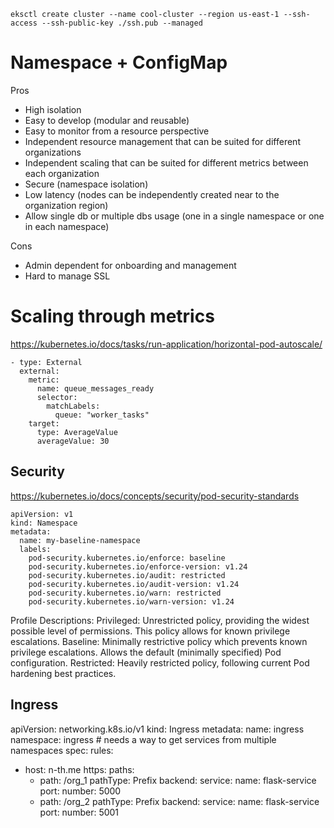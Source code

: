 ```
eksctl create cluster --name cool-cluster --region us-east-1 --ssh-access --ssh-public-key ./ssh.pub --managed 
```

# Namespace + ConfigMap

Pros

- High isolation
- Easy to develop (modular and reusable)
- Easy to monitor from a resource perspective
- Independent resource management that can be suited for different organizations
- Independent scaling that can be suited for different metrics between each organization
- Secure (namespace isolation)
- Low latency (nodes can be independently created near to the organization region)
- Allow single db or multiple dbs usage (one in a single namespace or one in each namespace)

Cons

- Admin dependent for onboarding and management
- Hard to manage SSL

# Scaling through metrics

https://kubernetes.io/docs/tasks/run-application/horizontal-pod-autoscale/

```
- type: External
  external:
    metric:
      name: queue_messages_ready
      selector:
        matchLabels:
          queue: "worker_tasks"
    target:
      type: AverageValue
      averageValue: 30
```

## Security

https://kubernetes.io/docs/concepts/security/pod-security-standards

```
apiVersion: v1
kind: Namespace
metadata:
  name: my-baseline-namespace
  labels:
    pod-security.kubernetes.io/enforce: baseline
    pod-security.kubernetes.io/enforce-version: v1.24
    pod-security.kubernetes.io/audit: restricted
    pod-security.kubernetes.io/audit-version: v1.24
    pod-security.kubernetes.io/warn: restricted
    pod-security.kubernetes.io/warn-version: v1.24
```


Profile	Descriptions:
Privileged:	Unrestricted policy, providing the widest possible level of permissions. This policy allows for known privilege escalations.
Baseline:	Minimally restrictive policy which prevents known privilege escalations. Allows the default (minimally specified) Pod configuration.
Restricted:	Heavily restricted policy, following current Pod hardening best practices.



## Ingress


apiVersion: networking.k8s.io/v1
kind: Ingress
metadata:
  name: ingress
  namespace: ingress  # needs a way to get services from multiple namespaces
spec:
  rules:
  - host: n-th.me
    https:
      paths:
      - path: /org_1
        pathType: Prefix
        backend:
          service:
            name: flask-service
            port:
              number: 5000
      - path: /org_2
        pathType: Prefix
        backend:
          service:
            name: flask-service
            port:
              number: 5001